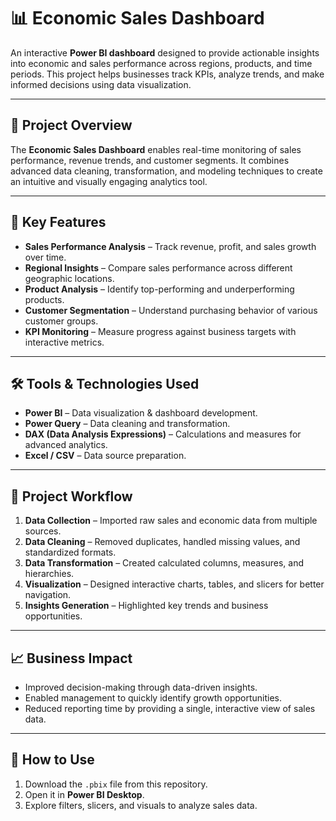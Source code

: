 # 📊 Economic Sales Dashboard  

An interactive **Power BI dashboard** designed to provide actionable insights into economic and sales performance across regions, products, and time periods. This project helps businesses track KPIs, analyze trends, and make informed decisions using data visualization.  

---

## 🚀 Project Overview  
The **Economic Sales Dashboard** enables real-time monitoring of sales performance, revenue trends, and customer segments. It combines advanced data cleaning, transformation, and modeling techniques to create an intuitive and visually engaging analytics tool.  

---

## 🔹 Key Features  
- **Sales Performance Analysis** – Track revenue, profit, and sales growth over time.  
- **Regional Insights** – Compare sales performance across different geographic locations.  
- **Product Analysis** – Identify top-performing and underperforming products.  
- **Customer Segmentation** – Understand purchasing behavior of various customer groups.  
- **KPI Monitoring** – Measure progress against business targets with interactive metrics.  

---

## 🛠 Tools & Technologies Used  
- **Power BI** – Data visualization & dashboard development.  
- **Power Query** – Data cleaning and transformation.  
- **DAX (Data Analysis Expressions)** – Calculations and measures for advanced analytics.  
- **Excel / CSV** – Data source preparation.  

---

## 📂 Project Workflow  
1. **Data Collection** – Imported raw sales and economic data from multiple sources.  
2. **Data Cleaning** – Removed duplicates, handled missing values, and standardized formats.  
3. **Data Transformation** – Created calculated columns, measures, and hierarchies.  
4. **Visualization** – Designed interactive charts, tables, and slicers for better navigation.  
5. **Insights Generation** – Highlighted key trends and business opportunities.  

---

## 📈 Business Impact  
- Improved decision-making through data-driven insights.  
- Enabled management to quickly identify growth opportunities.  
- Reduced reporting time by providing a single, interactive view of sales data.  

---

## 📌 How to Use  
1. Download the `.pbix` file from this repository.  
2. Open it in **Power BI Desktop**.  
3. Explore filters, slicers, and visuals to analyze sales data.  
